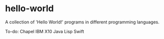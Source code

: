 # hello-world

A collection of 'Hello World!' programs in different programming languages.

To-do:
Chapel
IBM X10
Java
Lisp
Swift


